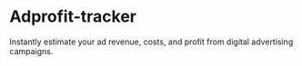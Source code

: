# Adprofit-tracker
Instantly estimate your ad revenue, costs, and profit from digital advertising campaigns.
